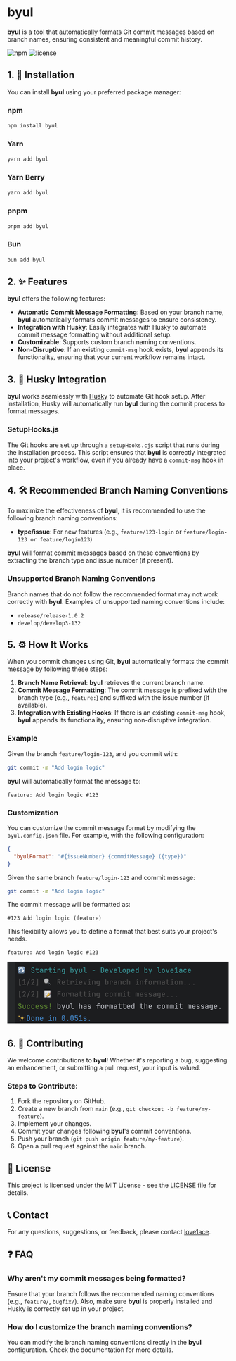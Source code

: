 # byul

**byul** is a tool that automatically formats Git commit messages based on branch names, ensuring consistent and meaningful commit history.

![npm](https://img.shields.io/npm/v/byul)
![license](https://img.shields.io/npm/l/byul)

## 1. 🚀 Installation

You can install **byul** using your preferred package manager:

### npm

```bash
npm install byul
```

### Yarn

```bash
yarn add byul
```

### Yarn Berry

```bash
yarn add byul
```

### pnpm

```bash
pnpm add byul
```

### Bun

```bash
bun add byul
```


## 2. ✨ Features

**byul** offers the following features:

- **Automatic Commit Message Formatting**: Based on your branch name, **byul** automatically formats commit messages to ensure consistency.
- **Integration with Husky**: Easily integrates with Husky to automate commit message formatting without additional setup.
- **Customizable**: Supports custom branch naming conventions.
- **Non-Disruptive**: If an existing `commit-msg` hook exists, **byul** appends its functionality, ensuring that your current workflow remains intact.

## 3. 🔧 Husky Integration

**byul** works seamlessly with [Husky](https://github.com/typicode/husky) to automate Git hook setup. After installation, Husky will automatically run **byul** during the commit process to format messages.

### SetupHooks.js

The Git hooks are set up through a `setupHooks.cjs` script that runs during the installation process. This script ensures that **byul** is correctly integrated into your project's workflow, even if you already have a `commit-msg` hook in place.

## 4. 🛠️ Recommended Branch Naming Conventions

To maximize the effectiveness of **byul**, it is recommended to use the following branch naming conventions:

- **type/issue**: For new features (e.g., `feature/123-login` or `feature/login-123 or feature/login123`)

**byul** will format commit messages based on these conventions by extracting the branch type and issue number (if present).

### Unsupported Branch Naming Conventions

Branch names that do not follow the recommended format may not work correctly with **byul**. Examples of unsupported naming conventions include:

- `release/release-1.0.2`
- `develop/develop3-132`

## 5. ⚙️ How It Works

When you commit changes using Git, **byul** automatically formats the commit message by following these steps:

1. **Branch Name Retrieval**: **byul** retrieves the current branch name.
2. **Commit Message Formatting**: The commit message is prefixed with the branch type (e.g., `feature:`) and suffixed with the issue number (if available).
3. **Integration with Existing Hooks**: If there is an existing `commit-msg` hook, **byul** appends its functionality, ensuring non-disruptive integration.

### Example

Given the branch `feature/login-123`, and you commit with:

```bash
git commit -m "Add login logic"
```

**byul** will automatically format the message to:

```
feature: Add login logic #123
```

### Customization

You can customize the commit message format by modifying the `byul.config.json` file. For example, with the following configuration:

```json
{
  "byulFormat": "#{issueNumber} {commitMessage} ({type})"
}
```

Given the same branch `feature/login-123` and commit message:

```bash
git commit -m "Add login logic"
```

The commit message will be formatted as:

```
#123 Add login logic (feature)
```

This flexibility allows you to define a format that best suits your project's needs.

```
feature: Add login logic #123
```

![img.png](img.png)

## 6. 🤝 Contributing

We welcome contributions to **byul**! Whether it's reporting a bug, suggesting an enhancement, or submitting a pull request, your input is valued.

### Steps to Contribute:

1. Fork the repository on GitHub.
2. Create a new branch from `main` (e.g., `git checkout -b feature/my-feature`).
3. Implement your changes.
4. Commit your changes following **byul**'s commit conventions.
5. Push your branch (`git push origin feature/my-feature`).
6. Open a pull request against the `main` branch.

## 📜 License

This project is licensed under the MIT License - see the [LICENSE](LICENSE) file for details.

## 📞 Contact

For any questions, suggestions, or feedback, please contact [love1ace](mailto:lovelacedud@gmail.com).

## ❓ FAQ

### Why aren't my commit messages being formatted?

Ensure that your branch follows the recommended naming conventions (e.g., `feature/`, `bugfix/`). Also, make sure **byul** is properly installed and Husky is correctly set up in your project.

### How do I customize the branch naming conventions?

You can modify the branch naming conventions directly in the **byul** configuration. Check the documentation for more details.
